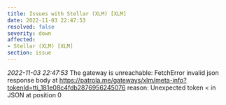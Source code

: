 ```yaml
---
title: Issues with Stellar (XLM) [XLM]
date: 2022-11-03 22:47:53
resolved: false
severity: down
affected:
- Stellar (XLM) [XLM]
section: issue
---
```


*2022-11-03 22:47:53* The gateway is unreachable: FetchError invalid json response body at https://patrola.me/gateways/xlm/meta-info?tokenId=tti_181e08c4fdb2876956245076 reason: Unexpected token < in JSON at position 0